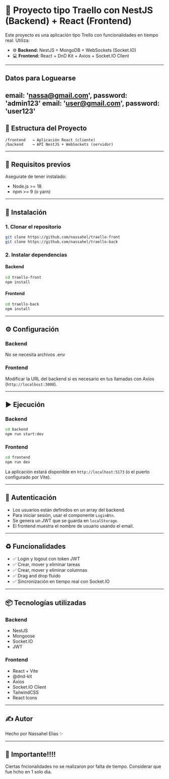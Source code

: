 
# 🧠 Proyecto tipo Traello con NestJS (Backend) + React (Frontend)

Este proyecto es una aplicación tipo Trello con funcionalidades en tiempo real. Utiliza:

- ⚙️ **Backend:** NestJS + MongoDB + WebSockets (Socket.IO)
- 💻 **Frontend:** React + DnD Kit + Axios + Socket.IO Client

---
## Datos para Loguearse

email: 'nassa@gmail.com', password: 'admin123'
email: 'user@gmail.com', password: 'user123'
---

## 📁 Estructura del Proyecto

```
/frontend   → Aplicación React (cliente)
/backend    → API NestJS + WebSockets (servidor)
```

---

## 🚀 Requisitos previos

Asegurate de tener instalado:

- Node.js >= 18
- npm >= 9 (o yarn)

---

## 🔧 Instalación

### 1. Clonar el repositorio

```bash
git clone https://github.com/nassahel/traello-front
git clone https://github.com/nassahel/traello-back
```

### 2. Instalar dependencias

#### Backend

```bash
cd traello-front
npm install
```

#### Frontend

```bash
cd traello-back
npm install
```

---

## ⚙️ Configuración

### Backend

No se necesita archivos .env

### Frontend

Modificar la URL del backend si es necesario en tus llamadas con Axios (`http://localhost:3000`).

---

## ▶️ Ejecución

### Backend

```bash
cd backend
npm run start:dev
```

### Frontend

```bash
cd frontend
npm run dev
```

La aplicación estará disponible en `http://localhost:5173` (o el puerto configurado por Vite).

---

## 🔐 Autenticación

- Los usuarios están definidos en un array del backend.
- Para iniciar sesión, usar el componente `LoginBtn`.
- Se genera un JWT que se guarda en `localStorage`.
- El frontend muestra el nombre de usuario usando el email.

---

## ♻️ Funcionalidades

- ✅ Login y logout con token JWT
- ✅ Crear, mover y eliminar tareas
- ✅ Crear, mover y eliminar columnas
- ✅ Drag and drop fluido
- ✅ Sincronización en tiempo real con Socket.IO

---

## 📦 Tecnologías utilizadas

### Backend

- NestJS
- Mongoose
- Socket.IO
- JWT

### Frontend

- React + Vite
- @dnd-kit
- Axios
- Socket.IO Client
- TailwindCSS
- React Icons

---

## ✍️ Autor

Hecho por Nassahel Elias ✨

---

## 🧪 Importante!!!!

Ciertas fncionalidades no se realizaron por falta de tiempo. Considerar que fue hcho en 1 solo dia.


